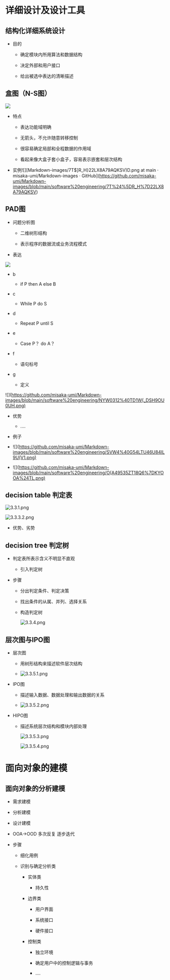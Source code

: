 



# 详细设计及设计工具

## 结构化详细系统设计

- 目的
  
  - 确定模块内所用算法和数据结构
  
  - 决定外部和用户接口
  
  - 给出被选中表达的清晰描述

## 盒图（N-S图）

![](https://github.com/misaka-umi/Markdown-images/blob/main/software%20engineering/3%60508%603QL%7D8JXZFGVZ%24%246J8.png)

- 特点
  
  - 表达功能域明确
  
  - 无箭头，不允许随意转移控制
  
  - 很容易确定局部和全程数据的作用域
  
  - 看起来像大盒子套小盒子，容易表示嵌套和层次结构

- 实例![][Markdown-images/7T$]R_H}22LX8A79AQKSV)D.png at main · misaka-umi/Markdown-images · GitHub](https://github.com/misaka-umi/Markdown-images/blob/main/software%20engineering/7T%24%5DR_H%7D22LX8A79AQKSV)

## PAD图

- 问题分析图
  
  - 二维树形结构
  
  - 表示程序的数据流或业务流程模式

- 表达

![](https://github.com/misaka-umi/Markdown-images/blob/main/software%20engineering/OP5OBRZJK%252ZM1X%5BL)

- b
  
  - if P then A else B

- c
  
  - While P do S

- d
  
  - Repeat P until S

- e
  
  - Case P？ do A？

- f
  
  - 语句标号

- g
  
  - 定义

![](https://github.com/misaka-umi/Markdown-images/blob/main/software%20engineering/NYW0312%40TD1W(_DSH9OU0UH.png)

- 优势
  
  - ....

- 例子

- ![](https://github.com/misaka-umi/Markdown-images/blob/main/software%20engineering/SVW4%40G54LTU46U84IL9U(V1.png)

- ![](https://github.com/misaka-umi/Markdown-images/blob/main/software%20engineering/O(A49535ZT18Q6%7DKYOOA%24TL.png)

## decision table 判定表



![3.3.1.png](https://github.com/misaka-umi/Markdown-images/blob/main/software%20engineering/3.3.3.1.png)

![3.3.3.2.png](https://github.com/misaka-umi/Markdown-images/blob/main/software%20engineering/3.3.3.2.png)

- 优势、劣势

## decision tree 判定树

- 判定表所表示含义不明显不直观
  
  - 引入判定树

- 步骤
  
  - 分出判定条件、判定决策
  
  - 找出条件的从属、并列、选择关系
  
  - 构造判定树
    
    ![3.3.4.png](https://github.com/misaka-umi/Markdown-images/blob/main/software%20engineering/3.3.4.png)

## 层次图与IPO图

- 层次图
  
  - 用树形结构来描述软件层次结构
  
  - ![3.3.5.1.png](https://github.com/misaka-umi/Markdown-images/blob/main/software%20engineering/3.3.5.1.png)
    
    

- IPO图
  
  - 描述输入数据、数据处理和输出数据的关系
  
  - ![3.3.5.2.png](https://github.com/misaka-umi/Markdown-images/blob/main/software%20engineering/3.3.5.2.png)
    
    

- HIPO图
  
  - 描述系统层次结构和模块内部处理
    
    ![3.3.5.3.png](https://github.com/misaka-umi/Markdown-images/blob/main/software%20engineering/3.3.5.3.png)
    
    ![3.3.5.4.png](https://github.com/misaka-umi/Markdown-images/blob/main/software%20engineering/3.3.5.4.png)

# 面向对象的建模

## 面向对象的分析建模

- 需求建模

- 分析建模

- 设计建模

- OOA->OOD 多次反复 逐步迭代

- 步骤
  
  - 细化用例
  
  - 识别与确定分析类
    
    - 实体类
      
      - 持久性
    
    - 边界类
      
      - 用户界面
      
      - 系统接口
      
      - 硬件接口
    
    - 控制类
      
      - 独立环境
      
      - 确定用户中的控制逻辑与事务
      
      - ....
